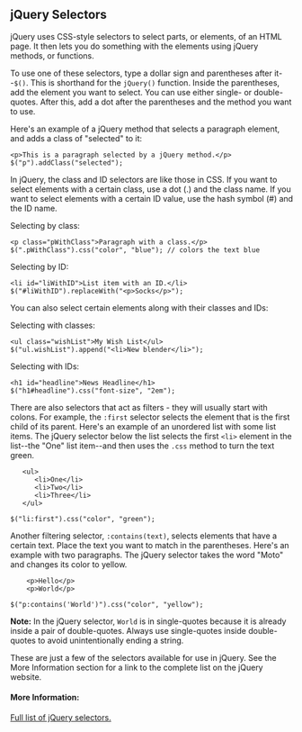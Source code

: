 ## jQuery Selectors

jQuery uses CSS-style selectors to select parts, or elements, of an HTML page. It then lets you do something with the elements using jQuery methods, or functions.

To use one of these selectors, type a dollar sign and parentheses after it--`$()`. This is shorthand for the `jQuery()` function. Inside the parentheses, add the element you want to select. You can use either single- or double-quotes. After this, add a dot after the parentheses and the method you want to use.

Here's an example of a jQuery method that selects a paragraph element, and adds a class of "selected" to it:

`<p>This is a paragraph selected by a jQuery method.</p>`<br>
`$("p").addClass("selected");`

In jQuery, the class and ID selectors are like those in CSS. If you want to select elements with a certain class, use a dot (.) and the class name. If you want to select elements with a certain ID value, use the hash symbol (#) and the ID name.

Selecting by class:

`<p class="pWithClass">Paragraph with a class.</p>`<br>
`$(".pWithClass").css("color", "blue"); // colors the text blue`

Selecting by ID:

`<li id="liWithID">List item with an ID.</li>`<br>
`$("#liWithID").replaceWith("<p>Socks</p>");`

You can also select certain elements along with their classes and IDs:

Selecting with classes:

`<ul class="wishList">My Wish List</ul>`<br>
`$("ul.wishList").append("<li>New blender</li>");`

Selecting with IDs:

`<h1 id="headline">News Headline</h1>`<br>
`$("h1#headline").css("font-size", "2em");`

There are also selectors that act as filters - they will usually start with colons. For example, the `:first` selector selects the element that is the first child of its parent. Here's an example of an unordered list with some list items. The jQuery selector below the list selects the first `<li>` element in the list--the "One" list item--and then uses the `.css` method to turn the text green.

```
   <ul>
      <li>One</li>
      <li>Two</li>
      <li>Three</li>
   </ul>
```
`$("li:first").css("color", "green");`

Another filtering selector, `:contains(text)`, selects elements that have a certain text. Place the text you want to match in the parentheses. Here's an example with two paragraphs. The jQuery selector takes the word "Moto" and changes its color to yellow.

```
    <p>Hello</p>
    <p>World</p>
```
`$("p:contains('World')").css("color", "yellow");`

**Note:** In the jQuery selector, `World` is in single-quotes because it is already inside a pair of double-quotes. Always use single-quotes inside double-quotes to avoid unintentionally ending a string.

These are just a few of the selectors available for use in jQuery. See the More Information section for a link to the complete list on the jQuery website.

#### More Information:
<a href="http://api.jquery.com/category/selectors/" target="_blank">Full list of jQuery selectors.</a>

